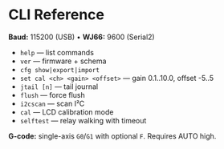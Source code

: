 # CLI Reference
**Baud:** 115200 (USB) • **WJ66:** 9600 (Serial2)

- `help` — list commands
- `ver` — firmware + schema
- `cfg show|export|import`
- `set cal <ch> <gain> <offset>` — gain 0.1..10.0, offset -5..5
- `jtail [n]` — tail journal
- `flush` — force flush
- `i2cscan` — scan I²C
- `cal` — LCD calibration mode
- `selftest` — relay walking with timeout

**G-code:** single-axis `G0`/`G1` with optional `F`. Requires AUTO high.
